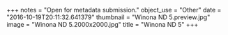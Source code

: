 +++
notes = "Open for metadata submission."
object_use = "Other"
date = "2016-10-19T20:11:32.641379"
thumbnail = "Winona ND 5.preview.jpg"
image = "Winona ND 5.2000x2000.jpg"
title = "Winona ND 5"
+++
